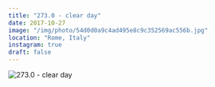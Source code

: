 ```yaml
---
title: "273.0 - clear day"
date: 2017-10-27
image: "/img/photo/54d0d0a9c4ad495e8c9c352569ac556b.jpg"
location: "Rome, Italy"
instagram: true
draft: false
---
```


![273.0 - clear day](/img/photo/54d0d0a9c4ad495e8c9c352569ac556b.jpg)
